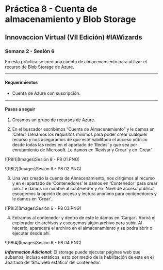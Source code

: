 # Práctica 8 - Cuenta de almacenamiento y Blob Storage

## Innovaccion Virtual (VII Edición) #IAWizards

### Semana 2 - Sesión 6

En esta práctica se creó una cuenta de almacenamiento para utilizar el recurso de Blob Storage de Azure.

-------------------------------------------------------------

#### Requerimientos
- Cuenta de Azure con suscripción.

-------------------------------------------------------------

#### Pasos a seguir

1. Creamos un grupo de recursos de Azure.

2. En el buscador escribimos “Cuenta de Almacenamiento” y le damos en ‘Crear’. Llenamos los requisitos mínimos para poder crear cualquier recurso y nos aseguramos de que esté habilitado el acceso público desde todas las redes en el apartado de ‘Redes’ y que sea por enrutamiento de Microsoft. Le damos en ‘Revisar y Crear’ y en ‘Crear’.

![P8I1](Images\Sesión 6 - P8 01.PNG)

![P8I2](Images\Sesión 6 - P8 02.PNG)

3. Una vez creado la cuenta de Almacenamiento, nos dirigimos al recurso y en el apartado de ‘Contenedores’ le damos en ‘Contenedor’ para crear uno. Le damos un nombre al contenedor y en ‘Nivel de acceso público’ escogemos la opción de acceso y lectura anónimo para contenedores y le damos en ‘Crear’.

![P8I3](Images\Sesión 6 - P8 03.PNG)

4. Entramos al contenedor y dentro de este le damos en ‘Cargar’. Abrirá el explorador de archivos y escogemos algún archivo para subir. Al hacerlo, aparecerá el archivo en el almacenamiento y se podrá abrir o ejecutar desde ahí.

![P8I4](Images\Sesión 6 - P8 04.PNG)

***Información Adicional:*** El storage puede ejecutar páginas web que subamos, incluso estáticos, esto por medio de la habilitación de este en el apartado de ‘Sitio web estático’ del contenedor.